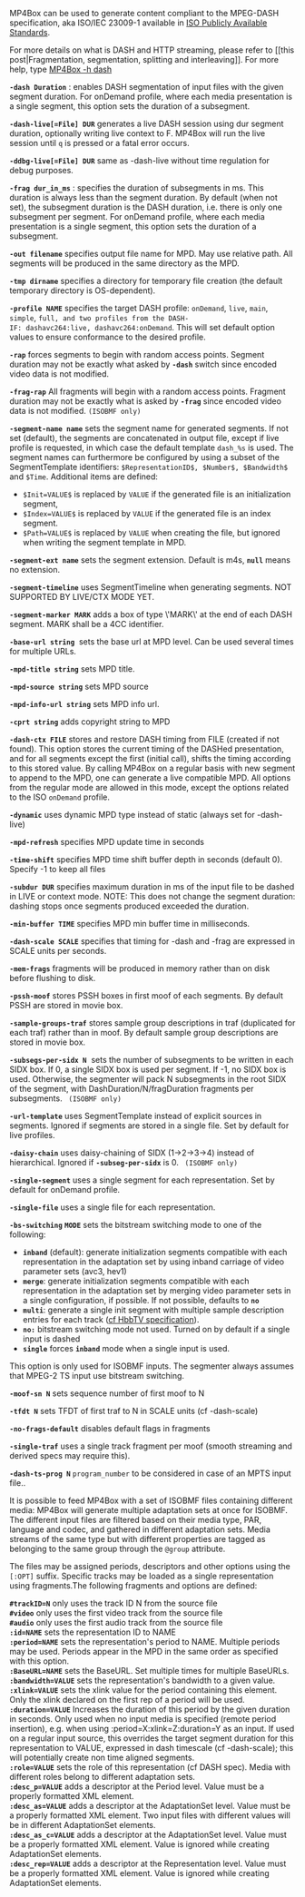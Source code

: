 MP4Box can be used to generate content compliant to the MPEG-DASH specification, aka ISO/IEC 23009-1 available in [ISO Publicly Available Standards](http://standards.iso.org/ittf/PubliclyAvailableStandards/).

For more details on what is DASH and HTTP streaming, please refer to [[this post|Fragmentation, segmentation, splitting and interleaving]]. For more help, type [MP4Box -h dash](mp4box-dash-opts)

**`-dash Duration`** : enables DASH segmentation of input files with the given segment duration. For onDemand profile, where each media presentation is a single segment, this option sets the duration of a subsegment.

**`-dash-live[=File] DUR`** generates a live DASH session using dur segment duration, optionally writing live context to F. MP4Box will run the live session until `q` is pressed or a fatal error occurs.

**`-ddbg-live[=File] DUR`** same as -dash-live without time regulation for debug purposes.

**`-frag dur_in_ms`** : specifies the duration of subsegments in ms. This duration is always less than the segment duration. By default (when not set), the subsegment duration is the DASH duration, i.e. there is only one subsegment per segment. For onDemand profile, where each media presentation is a single segment, this option sets the duration of a subsegment.

**`-out filename`** specifies output file name for MPD. May use relative path. All segments will be produced in the same directory as the MPD.

**`-tmp dirname`** specifies a directory for temporary file creation (the default temporary directory is OS-dependent).

**`-profile NAME`** specifies the target DASH profile: `onDemand`, `live`, `main`, `simple`, `full, and two profiles from the DASH-IF: dashavc264:live, dashavc264:onDemand`. This will set default option values to ensure conformance to the desired profile.

**`-rap`** forces segments to begin with random access points. Segment duration may not be exactly what asked by **`-dash`** switch since encoded video data is not modified.

**`-frag-rap`** All fragments will begin with a random access points. Fragment duration may not be exactly what is asked by **`-frag`** since encoded video data is not modified. `(ISOBMF only)`

**`-segment-name name`** sets the segment name for generated segments. If not set (default), the segments are concatenated in output file, except if live profile is requested, in which case the default template `dash_%s` is used. The segment names can furthermore be configured by using a subset of the SegmentTemplate identifiers: `$RepresentationID$, $Number$, $Bandwidth$` and `$Time`. Additional items are defined:

*   `$Init=VALUE$` is replaced by `VALUE` if the generated file is an initialization segment,
*   `$Index=VALUE$` is replaced by `VALUE` if the generated file is an index segment.
*   `$Path=VALUE$` is replaced by `VALUE` when creating the file, but ignored when writing the segment template in MPD.

**`-segment-ext name`** sets the segment extension. Default is m4s, **`null`** means no extension.

**`-segment-timeline`** uses SegmentTimeline when generating segments. NOT SUPPORTED BY LIVE/CTX MODE YET.

**`-segment-marker MARK`** adds a box of type \\'MARK\\' at the end of each DASH segment. MARK shall be a 4CC identifier.

**`-base-url string`**  sets the base url at MPD level. Can be used several times for multiple URLs.

**`-mpd-title string`** sets MPD title.

**`-mpd-source string`** sets MPD source

**`-mpd-info-url string`** sets MPD info url.

**`-cprt string`** adds copyright string to MPD

**`-dash-ctx FILE`** stores and restore DASH timing from FILE (created if not found). This option stores the current timing of the DASHed presentation, and for all segments except the first (initial call), shifts the timing according to this stored value. By calling MP4Box on a regular basis with new segment to append to the MPD, one can generate a live compatible MPD. All options from the regular mode are allowed in this mode, except the options related to the ISO `onDemand` profile.

**`-dynamic`** uses dynamic MPD type instead of static (always set for -dash-live)

**`-mpd-refresh`** specifies MPD update time in seconds

**`-time-shift`** specifies MPD time shift buffer depth in seconds (default 0). Specify -1 to keep all files

**`-subdur DUR`** specifies maximum duration in ms of the input file to be dashed in LIVE or context mode. NOTE: This does not change the segment duration: dashing stops once segments produced exceeded the duration.

**`-min-buffer TIME`** specifies MPD min buffer time in milliseconds.

**`-dash-scale SCALE`** specifies that timing for -dash and -frag are expressed in SCALE units per seconds.

**`-mem-frags`** fragments will be produced in memory rather than on disk before flushing to disk.

**`-pssh-moof`** stores PSSH boxes in first moof of each segments. By default PSSH are stored in movie box.

**`-sample-groups-traf`** stores sample group descriptions in traf (duplicated for each traf) rather than in moof. By default sample group descriptions are stored in movie box.

**`-subsegs-per-sidx N`**  sets the number of subsegments to be written in each SIDX box. If 0, a single SIDX box is used per segment. If -1, no SIDX box is used. Otherwise, the segmenter will pack N subsegments in the root SIDX of the segment, with DashDuration/N/fragDuration fragments per subsegments. ` (ISOBMF only)`

**`-url-template`** uses SegmentTemplate instead of explicit sources in segments. Ignored if segments are stored in a single file. Set by default for live profiles.

**`-daisy-chain`** uses daisy-chaining of SIDX (1->2->3->4) instead of hierarchical. Ignored if **`-subseg-per-sidx`** is 0. ` (ISOBMF only)`

**`-single-segment`** uses a single segment for each representation. Set by default for onDemand profile.

**`-single-file`** uses a single file for each representation.

**`-bs-switching`** **`MODE`** sets the bitstream switching mode to one of the following:

*   **`inband`** (default): generate initialization segments compatible with each representation in the adaptation set by using inband carriage of video parameter sets (avc3, hev1)
*   **`merge`**: generate initialization segments compatible with each representation in the adaptation set by merging video parameter sets in a single configuration, if possible. If not possible, defaults to **`no`**
*   **`multi`**: generate a single init segment with multiple sample description entries for each track ([cf HbbTV specification](http://www.etsi.org/deliver/etsi_ts/102700_102799/102796/01.02.01_60/ts_102796v010201p.pdf "HbbTv Specification")).
*   **`no:`** bitstream switching mode not used. Turned on by default if a single input is dashed
*   **`single`** forces **`inband`** mode when a single input is used.

This option is only used for ISOBMF inputs. The segmenter always assumes that MPEG-2 TS input use bitstream switching.

**`-moof-sn N`** sets sequence number of first moof to N

**`-tfdt N`** sets TFDT of first traf to N in SCALE units (cf -dash-scale)

**`-no-frags-default`** disables default flags in fragments

**`-single-traf`** uses a single track fragment per moof (smooth streaming and derived specs may require this).

**`-dash-ts-prog N`** `program_number` to be considered in case of an MPTS input file..

It is possible to feed MP4Box with a set of ISOBMF files containing different media: MP4Box will generate multiple adaptation sets at once for ISOBMF. The different input files are filtered based on their media type, PAR, language and codec, and gathered in different adaptation sets. Media streams of the same type but with different properties are tagged as belonging to the same group through the `@group` attribute.

The files may be assigned periods, descriptors and other options using the `[:OPT]` suffix. Specific tracks may be loaded as a single representation using fragments.The following fragments and options are defined:

**`#trackID=N`** only uses the track ID N from the source file  
**`#video`** only uses the first video track from the source file  
**`#audio`** only uses the first audio track from the source file  
**`:id=NAME`** sets the representation ID to NAME  
**`:period=NAME`** sets the representation's period to NAME. Multiple periods may be used. Periods appear in the MPD in the same order as specified with this option.  
**`:BaseURL=NAME`** sets the BaseURL. Set multiple times for multiple BaseURLs.  
**`:bandwidth=VALUE`** sets the representation's bandwidth to a given value.  
**`:xlink=VALUE`** sets the xlink value for the period containing this element. Only the xlink declared on the first rep of a period will be used.  
**`:duration=VALUE`** Increases the duration of this period by the given duration in seconds. Only used when no input media is specified (remote period insertion), e.g. when using   :period=X:xlink=Z:duration=Y as an input. If used on a regular input source, this overrides the target segment duration for this representation to VALUE, expressed in dash timescale (cf -dash-scale); this will potentially create non time aligned segments.  
**`:role=VALUE`** sets the role of this representation (cf DASH spec). Media with different roles belong to different adaptation sets.  
**`:desc_p=VALUE`** adds a descriptor at the Period level. Value must be a properly formatted XML element.  
**`:desc_as=VALUE`** adds a descriptor at the AdaptationSet level. Value must be a properly formatted XML element. Two input files with different values will be in different AdaptationSet elements.  
**`:desc_as_c=VALUE`** adds a descriptor at the AdaptationSet level. Value must be a properly formatted XML element. Value is ignored while creating AdaptationSet elements.  
**`:desc_rep=VALUE`** adds a descriptor at the Representation level. Value must be a properly formatted XML element. Value is ignored while creating AdaptationSet elements.  
